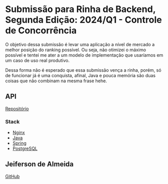 # Submissão para Rinha de Backend, Segunda Edição: 2024/Q1 - Controle de Concorrência

O objetivo dessa submissão é levar uma aplicação a nível de mercado a melhor posição do ranking possível. Ou seja, não otimizei o máximo possível e tentei me ater a um modelo de implementação que usaríamos em um caso de uso real produtivo. 

Dessa forma não é esperado que essa submissão vença a rinha, porém, só de funcionar já é uma conquista, afinal, Java e pouca memória são duas coisas que não combinam na mesma frase hehe.

## API
[Repositório](https://github.com/jeifersonalmeida/rinhabackend-imperative)

### Stack
- [Nginx](https://www.nginx.com)
- [Java](https://www.java.com/pt-BR/)
- [Spring](https://spring.io/)
- [PostgreSQL](https://www.postgresql.org)

## Jeiferson de Almeida
[GitHub](https://github.com/jeifersonalmeida)